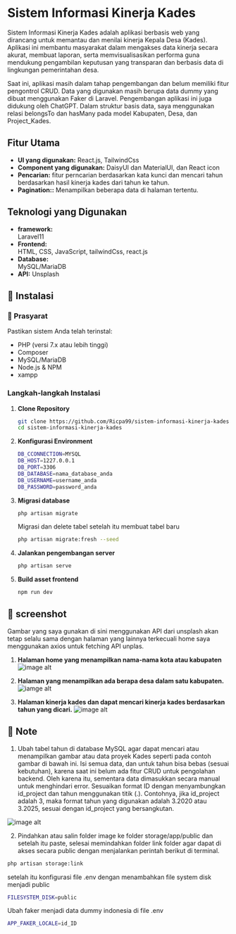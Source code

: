 # Sistem Informasi Kinerja Kades

Sistem Informasi Kinerja Kades adalah aplikasi berbasis web yang dirancang untuk memantau dan menilai kinerja Kepala Desa (Kades). Aplikasi ini membantu masyarakat dalam mengakses data kinerja secara akurat, membuat laporan, serta memvisualisasikan performa guna mendukung pengambilan keputusan yang transparan dan berbasis data di lingkungan pemerintahan desa.

Saat ini, aplikasi masih dalam tahap pengembangan dan belum memiliki fitur pengontrol CRUD. Data yang digunakan masih berupa data dummy yang dibuat menggunakan Faker di Laravel. Pengembangan aplikasi ini juga didukung oleh ChatGPT. Dalam struktur basis data, saya menggunakan relasi belongsTo dan hasMany pada model Kabupaten, Desa, dan Project_Kades.

## Fitur Utama

- **UI yang digunakan:** React.js, TailwindCss
- **Component yang digunakan:** DaisyUI dan MaterialUI, dan React icon
- **Pencarian:** fitur perncarian berdasarkan kata kunci dan mencari tahun berdasarkan hasil kinerja kades dari tahun ke tahun.
- **Pagination::** Menampilkan beberapa data di halaman tertentu.
  

## Teknologi yang Digunakan

- **framework:**  
  Laravel11  
- **Frontend:**  
  HTML, CSS, JavaScript, tailwindCss, react.js  
- **Database:**  
  MySQL/MariaDB
- **API:**
  Unsplash

## 🔧 Instalasi

### 🔗 Prasyarat

Pastikan sistem Anda telah terinstal:
- PHP (versi 7.x atau lebih tinggi)
- Composer
- MySQL/MariaDB
- Node.js & NPM
- xampp

### Langkah-langkah Instalasi

1. **Clone Repository**

   ```bash
   git clone https://github.com/Ricpa99/sistem-informasi-kinerja-kades.git
   cd sistem-informasi-kinerja-kades
2. **Konfigurasi Environment**
    ```sh
    DB_CCONNECTION=MYSQL
    DB_HOST=1227.0.0.1
    DB_PORT=3306
    DB_DATABASE=nama_database_anda
    DB_USERNAME=username_anda
    DB_PASSWORD=password_anda
    ```
3.  **Migrasi database**
    ```sh
    php artisan migrate
    ```
    Migrasi dan delete tabel setelah itu membuat tabel baru
    ```sh
    php artisan migrate:fresh --seed
    ```
4. **Jalankan pengembangan server**
    ```bash
    php artisan serve
    ```
5. **Build asset frontend**
    ```sh
    npm run dev
    ```
## 📸 screenshot
Gambar yang saya gunakan di sini menggunakan API dari unsplash akan tetap selalu sama dengan halaman yang lainnya terkecuali home saya menggunakan axios untuk fetching API unplas.
1. **Halaman home yang menampilkan nama-nama kota atau kabupaten**
   ![image alt](https://github.com/Ricpa99/sistem-informasi-kinerja-kades/blob/73442fc26ea311696454249629b92ec6072bdef8/img/home.png)



2. **Halaman yang menampilkan ada berapa desa dalam satu kabupaten.**
   ![iamge alt](https://github.com/Ricpa99/sistem-informasi-kinerja-kades/blob/73442fc26ea311696454249629b92ec6072bdef8/img/desa.png)


3. **Halaman kinerja kades dan dapat mencari kinerja kades berdasarkan tahun yang dicari.**
   ![image alt](https://github.com/Ricpa99/sistem-informasi-kinerja-kades/blob/73442fc26ea311696454249629b92ec6072bdef8/img/kinerja_kades.png)

## 📝 Note
1. Ubah tabel tahun di database MySQL agar dapat mencari atau menampilkan gambar atau data proyek Kades seperti pada contoh gambar di bawah ini. Isi semua data, dan untuk tahun bisa bebas (sesuai kebutuhan), karena saat ini belum ada fitur CRUD untuk pengolahan backend. Oleh karena itu, sementara data dimasukkan secara manual untuk menghindari error. Sesuaikan format ID dengan menyambungkan id_project dan tahun menggunakan titik (.). Contohnya, jika id_project adalah 3, maka format tahun yang digunakan adalah 3.2020 atau 3.2025, sesuai dengan id_project yang bersangkutan.



![image alt](https://github.com/Ricpa99/sistem-informasi-kinerja-kades/blob/8dbc420043735b3a587edde3f409d5d5798a12ce/img/database.png)
    
2. Pindahkan atau salin folder image ke folder storage/app/public dan setelah itu paste, selesai memindahkan folder link folder agar dapat di akses secara public dengan menjalankan perintah berikut di terminal.
```sh
php artisan storage:link
```
setelah  itu konfigurasi file .env dengan menambahkan file system disk menjadi public
```bash
FILESYSTEM_DISK=public
```
Ubah faker menjadi data dummy indonesia di file .env
```sh
APP_FAKER_LOCALE=id_ID
```
